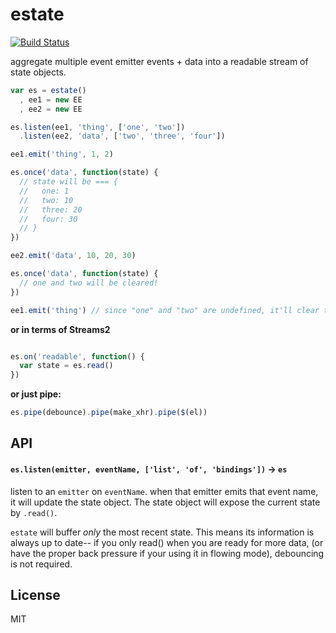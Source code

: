 # estate
[![Build
Status](https://travis-ci.org/AWinterman/estate.png?branch=master)](https://travis-ci.org/AWinterman/estate)

aggregate multiple event emitter events + data into a readable stream of state
objects.

```javascript
var es = estate()
  , ee1 = new EE
  , ee2 = new EE

es.listen(ee1, 'thing', ['one', 'two'])
  .listen(ee2, 'data', ['two', 'three', 'four'])

ee1.emit('thing', 1, 2)

es.once('data', function(state) {
  // state will be === {
  //   one: 1
  //   two: 10
  //   three: 20
  //   four: 30
  // }
})

ee2.emit('data', 10, 20, 30)

es.once('data', function(state) {
  // one and two will be cleared!
})

ee1.emit('thing') // since "one" and "two" are undefined, it'll clear those states
```

**or in terms of Streams2**

```javascript

es.on('readable', function() {
  var state = es.read()
})

```

**or just pipe:**

```javascript
es.pipe(debounce).pipe(make_xhr).pipe($(el))

```

## API

#### `es.listen(emitter, eventName, ['list', 'of', 'bindings'])` -> `es`

listen to an `emitter` on `eventName`. when that emitter emits that event name,
it will update the state object. The state object will expose the current state by
`.read()`.

`estate` will buffer *only* the most recent state. This means its information
is always up to date-- if you only read() when you are ready for more data, (or
have the proper back pressure if your using it in flowing mode), debouncing is
not required.

## License

MIT
